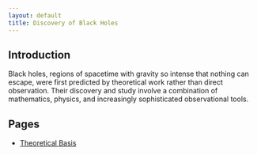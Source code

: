 ```yaml
---
layout: default
title: Discovery of Black Holes
---
```


## Introduction

Black holes, regions of spacetime with gravity so intense that nothing can escape, were first
predicted by theoretical work rather than direct observation. Their discovery and study
involve a combination of mathematics, physics, and increasingly sophisticated observational
tools.

## Pages

- [Theoretical Basis](theoretical_basis.md)
